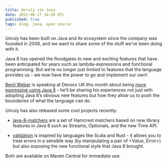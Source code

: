 ```yaml
---
title: Unruly <3s Java
date: 2015-06-17 14:20 UTC
published: true
tags: blog, java, open source
---
```

Unruly has been built on Java and its ecosystem since the company was founded in 2006, and we want to share some of the stuff we’ve been doing with it.

Java 8 has opened the floodgates to new and exciting features that have been anticipated for years such as lambda-expressions and functional programming. But we’re no longer just limited to features that the language provides us - we now have the power to go and implement our own!

[Benji Weber](http://benjiweber.co.uk/) is speaking at Devoxx UK this month about being [more expressive using Java 8](http://cfp.devoxx.co.uk/2015/talk/DFT-5935/Express_yourself_with_Java_8) - he’ll be sharing his experiences not just with adopting Java 8’s obvious new features but how they allow us to push the boundaries of what the language can do.

Unruly has also released some cool projects recently:

 * [java-8-matchers](http://tech.unruly.co/java-8-matchers) are a set of Hamcrest matchers based on new library features in Java 8 such as Streams, Optionals, and the new Time API.

 * [validation](http://tech.unruly.co/validation) is inspired by languages like Scala and Rust - it allows you to treat errors in a sensible way (by manipulating a pair of <Value, Error>) but also exposing the new functional style that Java 8 brought.

Both are available on Maven Central for immediate use.
